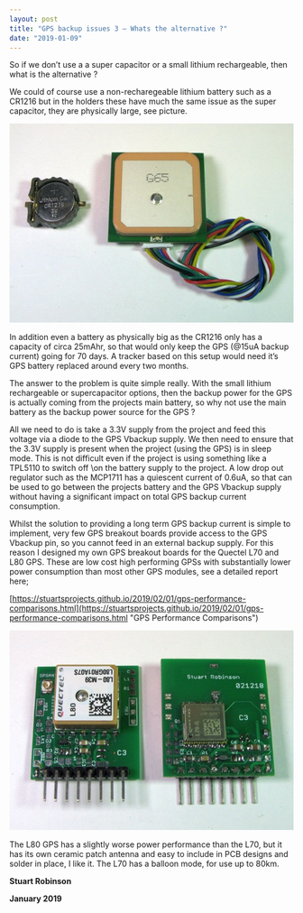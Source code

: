 ```yaml
---
layout: post
title: "GPS backup issues 3 – Whats the alternative ?"
date: "2019-01-09"
---
```


So if we don’t use a a super capacitor or a small lithium rechargeable, then what is the alternative ?

We could of course use a non-recharegeable lithium battery such as a CR1216 but in the holders these have much the same issue as the super capacitor, they are physically large, see picture.

![GPS and Battery](/images/GPS-and-Battery_thumb.jpg)

In addition even a battery as physically big as the CR1216 only has a capacity of circa 25mAhr, so that would only keep the GPS (@15uA backup current) going for 70 days. A tracker based on this setup would need it’s GPS battery replaced around every two months.

The answer to the problem is quite simple really. With the small lithium rechargeable or supercapacitor options, then the backup power for the GPS is actually coming from the projects main battery, so why not use the main battery as the backup power source for the GPS ?

All we need to do is take a 3.3V supply from the project and feed this voltage via a diode to the GPS Vbackup supply. We then need to ensure that the 3.3V supply is present when the project (using the GPS) is in sleep mode. This is not difficult even if the project is using something like a TPL5110 to switch off \\on the battery supply to the project. A low drop out regulator such as the MCP1711 has a quiescent current of 0.6uA, so that can be used to go between the projects battery and the GPS Vbackup supply without having a significant impact on total GPS backup current consumption.

Whilst the solution to providing a long term GPS backup current is simple to implement, very few GPS breakout boards provide access to the GPS Vbackup pin, so you cannot feed in an external backup supply. For this reason I designed my own GPS breakout boards for the Quectel L70 and L80 GPS. These are low cost high performing GPSs with substantially lower power consumption than most other GPS modules, see a detailed report here;

[https://stuartsprojects.github.io/2019/02/01/gps-performance-comparisons.html](https://stuartsprojects.github.io/2019/02/01/gps-performance-comparisons.html "GPS Performance Comparisons")

![L70 and L80 Breakout](/images/L70-and-L80-Breakout_thumb.jpg)

The L80 GPS has a slightly worse power performance than the L70, but it has its own ceramic patch antenna and easy to include in PCB designs and solder in place, I like it. The L70 has a balloon mode, for use up to 80km.


**Stuart Robinson**

**January 2019**